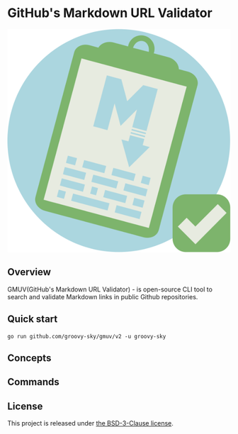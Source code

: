 # GitHub's Markdown URL Validator

![](/img/logo.svg)

## Overview
GMUV(GitHub's Markdown URL Validator) - is open-source CLI tool to search and validate Markdown links in public Github repositories. 

## Quick start
```
go run github.com/groovy-sky/gmuv/v2 -u groovy-sky
```

## Concepts


## Commands


## License
This project is released under [the BSD-3-Clause license](https://github.com/groovy-sky/gmuc/blob/main/LICENSE).
